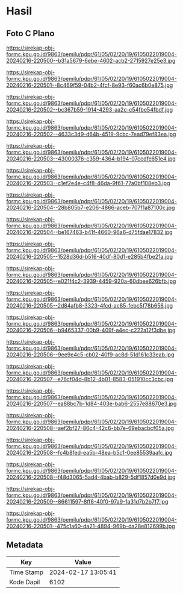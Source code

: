 # Hasil

## Foto C Plano

https://sirekap-obj-formc.kpu.go.id/9863/pemilu/pdpr/61/05/02/20/19/6105022019004-20240216-220500--b31a5679-6ebe-4602-acb2-2715927e25e3.jpg

https://sirekap-obj-formc.kpu.go.id/9863/pemilu/pdpr/61/05/02/20/19/6105022019004-20240216-220501--8c469f59-04b2-4fcf-8e93-f60ac6b0e875.jpg

https://sirekap-obj-formc.kpu.go.id/9863/pemilu/pdpr/61/05/02/20/19/6105022019004-20240216-220502--bc367b59-1914-4293-aa2c-c54fbe54fbdf.jpg

https://sirekap-obj-formc.kpu.go.id/9863/pemilu/pdpr/61/05/02/20/19/6105022019004-20240216-220502--4633c3d9-d64b-4519-9cbc-7ead79ef83ea.jpg

https://sirekap-obj-formc.kpu.go.id/9863/pemilu/pdpr/61/05/02/20/19/6105022019004-20240216-220503--43000376-c359-4364-b194-07ccdfe651e4.jpg

https://sirekap-obj-formc.kpu.go.id/9863/pemilu/pdpr/61/05/02/20/19/6105022019004-20240216-220503--c1ef2e4e-c4f8-46da-9f61-77a0bf108eb3.jpg

https://sirekap-obj-formc.kpu.go.id/9863/pemilu/pdpr/61/05/02/20/19/6105022019004-20240216-220504--28b805b7-e206-4866-aceb-707f1a87100c.jpg

https://sirekap-obj-formc.kpu.go.id/9863/pemilu/pdpr/61/05/02/20/19/6105022019004-20240216-220504--be167463-b41f-4660-96a6-d75fdae17832.jpg

https://sirekap-obj-formc.kpu.go.id/9863/pemilu/pdpr/61/05/02/20/19/6105022019004-20240216-220505--1528d36d-b516-40df-80d1-e285b4fbe21a.jpg

https://sirekap-obj-formc.kpu.go.id/9863/pemilu/pdpr/61/05/02/20/19/6105022019004-20240216-220505--e021f4c2-3939-4459-920a-60dbee626bfb.jpg

https://sirekap-obj-formc.kpu.go.id/9863/pemilu/pdpr/61/05/02/20/19/6105022019004-20240216-220505--2d84afb8-3323-4fcd-ac85-febc5f78b656.jpg

https://sirekap-obj-formc.kpu.go.id/9863/pemilu/pdpr/61/05/02/20/19/6105022019004-20240216-220506--b9465337-00b9-409f-a4ec-c222a12f3dbe.jpg

https://sirekap-obj-formc.kpu.go.id/9863/pemilu/pdpr/61/05/02/20/19/6105022019004-20240216-220506--9ee9e4c5-cb02-40f9-ac8d-51d161c33eab.jpg

https://sirekap-obj-formc.kpu.go.id/9863/pemilu/pdpr/61/05/02/20/19/6105022019004-20240216-220507--e76cf04d-8b12-4b01-8583-051910cc3cbc.jpg

https://sirekap-obj-formc.kpu.go.id/9863/pemilu/pdpr/61/05/02/20/19/6105022019004-20240216-220507--ea88bc7b-1d84-403e-bab6-2557e88670e3.jpg

https://sirekap-obj-formc.kpu.go.id/9863/pemilu/pdpr/61/05/02/20/19/6105022019004-20240216-220508--aef2bf27-86c4-42c6-bb7e-69ebacbcf05a.jpg

https://sirekap-obj-formc.kpu.go.id/9863/pemilu/pdpr/61/05/02/20/19/6105022019004-20240216-220508--fc4b8fed-ea5b-48ea-b5c1-0ee85539aafc.jpg

https://sirekap-obj-formc.kpu.go.id/9863/pemilu/pdpr/61/05/02/20/19/6105022019004-20240216-220508--f48d3065-5ad4-4bab-b829-5df1857d0e9d.jpg

https://sirekap-obj-formc.kpu.go.id/9863/pemilu/pdpr/61/05/02/20/19/6105022019004-20240216-220509--86611597-8ff6-40f0-97a9-1a31d7b2b7f7.jpg

https://sirekap-obj-formc.kpu.go.id/9863/pemilu/pdpr/61/05/02/20/19/6105022019004-20240216-220501--475c1a60-da21-4894-969b-da28e812699b.jpg


## Metadata

| Key        | Value               |
| ---------- | ------------------- |
| Time Stamp | 2024-02-17 13:05:41 |
| Kode Dapil | 6102                |



